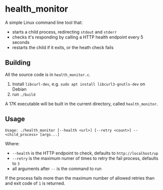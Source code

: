 # health_monitor

A simple Linux command line tool that:
* starts a child process, redirecting `stdout` and `stderr`
* checks it's responding by calling a HTTP health endpoint every 5 seconds
* restarts the child if it exits, or the heath check fails

## Building

All the source code is in `health_monitor.c`.

1. Install `libcurl-dev`, e.g. `sudo apt install libcurl3-gnutls-dev` on Debian
2. run `./build`

A 17K executable will be built in the current directory, called `health_monitor`.

## Usage

```
Usage: ./health_monitor [--health <url>] [--retry <count>] -- <child_process> [args...]
```

Where:
* `--health` is the HTTP endpoint to check, defaults to `http://localhost/up`
* `--retry` is the maximum numer of times to retry the fail process, defaults to `3`
* all arguments after `--` is the command to run

If the process fails more than the maximum number of allowed retries than and exit code of `1` is returned.